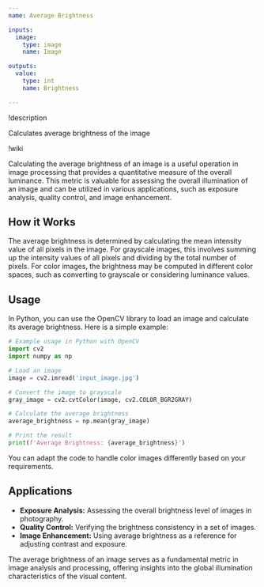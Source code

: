 ```yaml
---
name: Average Brightness

inputs:
  image:
    type: image
    name: Image

outputs:
  value:
    type: int
    name: Brightness

---
```


!description

Calculates average brightness of the image

!wiki

Calculating the average brightness of an image is a useful operation in image processing that provides a quantitative measure of the overall luminance. This metric is valuable for assessing the overall illumination of an image and can be utilized in various applications, such as exposure analysis, quality control, and image enhancement.

## How it Works

The average brightness is determined by calculating the mean intensity value of all pixels in the image. For grayscale images, this involves summing up the intensity values of all pixels and dividing by the total number of pixels. For color images, the brightness may be computed in different color spaces, such as converting to grayscale or considering luminance values.

## Usage

In Python, you can use the OpenCV library to load an image and calculate its average brightness. Here is a simple example:

```python
# Example usage in Python with OpenCV
import cv2
import numpy as np

# Load an image
image = cv2.imread('input_image.jpg')

# Convert the image to grayscale
gray_image = cv2.cvtColor(image, cv2.COLOR_BGR2GRAY)

# Calculate the average brightness
average_brightness = np.mean(gray_image)

# Print the result
print(f'Average Brightness: {average_brightness}')
```

You can adapt the code to handle color images differently based on your requirements.

## Applications

- **Exposure Analysis:** Assessing the overall brightness level of images in photography.
- **Quality Control:** Verifying the brightness consistency in a set of images.
- **Image Enhancement:** Using average brightness as a reference for adjusting contrast and exposure.

The average brightness of an image serves as a fundamental metric in image analysis and processing, offering insights into the global illumination characteristics of the visual content.